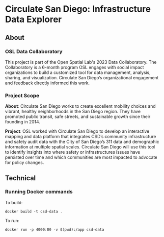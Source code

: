 # Circulate San Diego: Infrastructure Data Explorer

## About

### OSL Data Collaboratory
This project is part of the Open Spatial Lab's 2023 Data Collaboratory. The Collaboratory is a 6-month program OSL engages with social impact organizations to build a customized tool for data management, analysis, sharing, and visualization. Circulate San Diego’s organizational engagement and feedback directly informed this work. 

### Project Scope
**About**: Circulate San Diego works to create excellent mobility choices and vibrant, healthy neighborhoods in the San Diego region. They have promoted public transit, safe streets, and sustainable growth since their founding in 2014. 

**Project**: OSL worked with Circulate San Diego to develop an interactive mapping and data platform that integrates CSD’s community infrastructure and safety audit data with the City of San Diego’s 311 data and demographic information at multiple spatial scales. Circulate San Diego will use this tool to identify insights into where safety or infrastructures issues have persisted over time and which communities are most impacted to advocate for policy changes. 

## Technical

### Running Docker commands

To build:
```
docker build -t csd-data .
```

To run:
```
docker run -p 4000:80 -v $(pwd):/app csd-data
```
